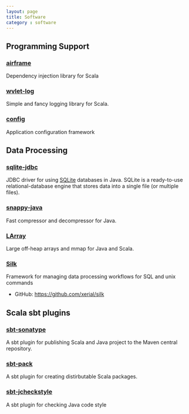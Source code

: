 ```yaml
---
layout: page
title: Software
category : software
---
```


## Programming Support

### [airframe](http://wvlet.org/airframe)
Dependency injection library for Scala

### [wvlet-log](https://github.com/wvlet/log)
Simple and fancy logging library for Scala.

### [config](https://github.com/wvlet/config)
Application configuration framework

## Data Processing

### [sqlite-jdbc](https://github.com/xerial/sqlite-jdbc)
JDBC driver for using [SQLite](http://sqlite.org) databases in Java. SQLite is a ready-to-use relational-database engine that stores data into a single file (or multiple files).

### [snappy-java](https://github.com/xerial/snappy-java)
Fast compressor and decompressor for Java.

### [LArray](https://github.com/xerial/larray) 
Large off-heap arrays and mmap for Java and Scala.

### [Silk](http://xerial.org/silk)
Framework for managing data processing workflows for SQL and unix commands

* GitHub: <https://github.com/xerial/silk>

## Scala sbt plugins

### [sbt-sonatype](https://github.com/xerial/sbt-sonatype)
A sbt plugin for publishing Scala and Java project to the Maven central repository.

### [sbt-pack](https://github.com/xerial/sbt-pack)
A sbt plugin for creating distirbutable Scala packages.

### [sbt-jcheckstyle](https://github.com/xerial/sbt-jcheckstyle)
A sbt plugin for checking Java code style
